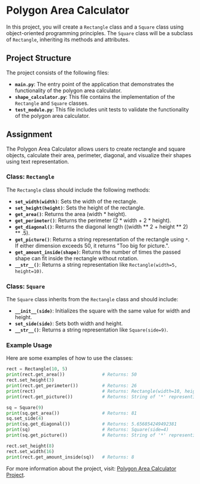 # Polygon Area Calculator

In this project, you will create a `Rectangle` class and a `Square` class using object-oriented programming principles. The `Square` class will be a subclass of `Rectangle`, inheriting its methods and attributes.

## Project Structure

The project consists of the following files:

- **`main.py`**: The entry point of the application that demonstrates the functionality of the polygon area calculator.
- **`shape_calculator.py`**: This file contains the implementation of the `Rectangle` and `Square` classes.
- **`test_module.py`**: This file includes unit tests to validate the functionality of the polygon area calculator.

## Assignment

The Polygon Area Calculator allows users to create rectangle and square objects, calculate their area, perimeter, diagonal, and visualize their shapes using text representation.

### Class: `Rectangle`

The `Rectangle` class should include the following methods:

- **`set_width(width)`**: Sets the width of the rectangle.
- **`set_height(height)`**: Sets the height of the rectangle.
- **`get_area()`**: Returns the area (width * height).
- **`get_perimeter()`**: Returns the perimeter (2 * width + 2 * height).
- **`get_diagonal()`**: Returns the diagonal length ((width ** 2 + height ** 2) ** .5).
- **`get_picture()`**: Returns a string representation of the rectangle using `*`. If either dimension exceeds 50, it returns "Too big for picture.".
- **`get_amount_inside(shape)`**: Returns the number of times the passed shape can fit inside the rectangle without rotation.
- **`__str__()`**: Returns a string representation like `Rectangle(width=5, height=10)`.

### Class: `Square`

The `Square` class inherits from the `Rectangle` class and should include:

- **`__init__(side)`**: Initializes the square with the same value for width and height.
- **`set_side(side)`**: Sets both width and height.
- **`__str__()`**: Returns a string representation like `Square(side=9)`.

### Example Usage

Here are some examples of how to use the classes:

```python
rect = Rectangle(10, 5)
print(rect.get_area())              # Returns: 50
rect.set_height(3)
print(rect.get_perimeter())         # Returns: 26
print(rect)                         # Returns: Rectangle(width=10, height=3)
print(rect.get_picture())           # Returns: String of '*' representing the rectangle

sq = Square(9)
print(sq.get_area())                # Returns: 81
sq.set_side(4)
print(sq.get_diagonal())            # Returns: 5.656854249492381
print(sq)                           # Returns: Square(side=4)
print(sq.get_picture())             # Returns: String of '*' representing the square

rect.set_height(8)
rect.set_width(16)
print(rect.get_amount_inside(sq))   # Returns: 8
```


For more information about the project, visit: [Polygon Area Calculator Project](https://www.freecodecamp.org/learn/scientific-computing-with-python/build-a-polygon-area-calculator-project/build-a-polygon-area-calculator-project).